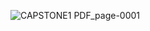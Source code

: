 
![CAPSTONE1 PDF_page-0001](https://github.com/user-attachments/assets/cfd5fbbd-5d31-43f1-bcae-fa92183a7de9)
